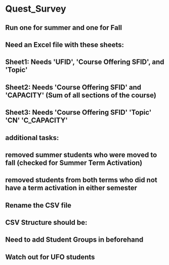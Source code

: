 # Quest_Survey

## Run one for summer and one for Fall
## Need an Excel file with these sheets:
## Sheet1: Needs 'UFID', 'Course Offering SFID', and 'Topic'
## Sheet2: Needs 'Course Offering SFID' and 'CAPACITY' (Sum of all sections of the course)
## Sheet3: Needs 'Course Offering SFID' 'Topic' 'CN' 'C_CAPACITY'
## additional tasks: 
##	removed summer students who were moved to fall (checked for Summer Term Activation)
##  removed students from both terms who did not have a term activation in either semester
##  Rename the CSV file
##  CSV Structure should be: 
##  Need to add Student Groups in beforehand
##  Watch out for UFO students